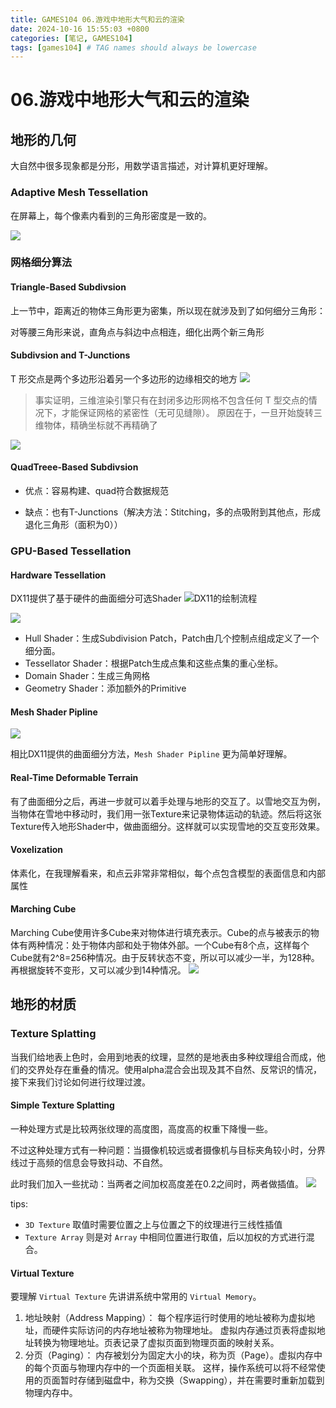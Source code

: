 ```yaml
---
title: GAMES104 06.游戏中地形大气和云的渲染
date: 2024-10-16 15:55:03 +0800
categories: [笔记, GAMES104]
tags: [games104] # TAG names should always be lowercase
---
```


# 06.游戏中地形大气和云的渲染

## 地形的几何
大自然中很多现象都是分形，用数学语言描述，对计算机更好理解。

### Adaptive Mesh Tessellation
在屏幕上，每个像素内看到的三角形密度是一致的。

![](https://img.picui.cn/free/2024/10/15/670dbdce8bf21.png)

### 网格细分算法
#### Triangle-Based Subdivsion
上一节中，距离近的物体三角形更为密集，所以现在就涉及到了如何细分三角形：

对等腰三角形来说，直角点与斜边中点相连，细化出两个新三角形

#### Subdivsion and T-Junctions
T 形交点是两个多边形沿着另一个多边形的边缘相交的地方
![](https://wiki.ldraw.org/images/f/f0/T_Junction1.png)

 > 事实证明，三维渲染引擎只有在封闭多边形网格不包含任何 T 型交点的情况下，才能保证网格的紧密性（无可见缝隙）。 原因在于，一旦开始旋转三维物体，精确坐标就不再精确了

 ![](https://wiki.ldraw.org/images/f/f7/T_Junction3a.png)

####  QuadTreee-Based Subdivsion
- 优点：容易构建、quad符合数据规范

- 缺点：也有T-Junctions（解决方法：Stitching，多的点吸附到其他点，形成退化三角形（面积为0））

### GPU-Based Tessellation
#### Hardware Tessellation
DX11提供了基于硬件的曲面细分可选Shader
![DX11的绘制流程](https://picx.zhimg.com/80/v2-cc35d6efa4507cc738717f87dc24e43d_720w.webp)

![](https://pica.zhimg.com/80/v2-7776b1c00ea003c48f7d4d66c942d052_720w.webp)

- Hull Shader：生成Subdivision Patch，Patch由几个控制点组成定义了一个细分面。
- Tessellator Shader：根据Patch生成点集和这些点集的重心坐标。
- Domain Shader：生成三角网格
- Geometry Shader：添加额外的Primitive

#### Mesh Shader Pipline
![](https://pica.zhimg.com/v2-c0a03601afc11042c8583286e0b5449c_r.jpg)

相比DX11提供的曲面细分方法，`Mesh Shader Pipline` 更为简单好理解。

#### Real-Time Deformable Terrain
有了曲面细分之后，再进一步就可以着手处理与地形的交互了。以雪地交互为例，当物体在雪地中移动时，我们用一张Texture来记录物体运动的轨迹。然后将这张Texture传入地形Shader中，做曲面细分。这样就可以实现雪地的交互变形效果。

#### Voxelization
体素化，在我理解看来，和点云非常非常相似，每个点包含模型的表面信息和内部属性

#### Marching Cube
Marching Cube使用许多Cube来对物体进行填充表示。Cube的点与被表示的物体有两种情况：处于物体内部和处于物体外部。一个Cube有8个点，这样每个Cube就有2^8=256种情况。由于反转状态不变，所以可以减少一半，为128种。再根据旋转不变形，又可以减少到14种情况。
![](https://picx.zhimg.com/80/v2-336d044e9cfd8ba0f5bc9b4f7d13a247_720w.webp)

## 地形的材质

### Texture Splatting
当我们给地表上色时，会用到地表的纹理，显然的是地表由多种纹理组合而成，他们的交界处存在重叠的情况。使用alpha混合会出现及其不自然、反常识的情况，接下来我们讨论如何进行纹理过渡。

#### Simple Texture Splatting
一种处理方式是比较两张纹理的高度图，高度高的权重下降慢一些。

不过这种处理方式有一种问题：当摄像机较远或者摄像机与目标夹角较小时，分界线过于高频的信息会导致抖动、不自然。

此时我们加入一些扰动：当两者之间加权高度差在0.2之间时，两者做插值。
![](https://img.picui.cn/free/2024/10/15/670e5736d1563.png)

tips:
- `3D Texture` 取值时需要位置之上与位置之下的纹理进行三线性插值
- `Texture Array` 则是对 `Array` 中相同位置进行取值，后以加权的方式进行混合。

#### Virtual Texture
要理解 `Virtual Texture` 先讲讲系统中常用的 `Virtual Memory`。

1. 地址映射（Address Mapping）：
每个程序运行时使用的地址被称为虚拟地址，而硬件实际访问的内存地址被称为物理地址。
虚拟内存通过页表将虚拟地址转换为物理地址。页表记录了虚拟页面到物理页面的映射关系。
2. 分页（Paging）：
内存被划分为固定大小的块，称为页（Page）。虚拟内存中的每个页面与物理内存中的一个页面相关联。
这样，操作系统可以将不经常使用的页面暂时存储到磁盘中，称为交换（Swapping），并在需要时重新加载到物理内存中。

